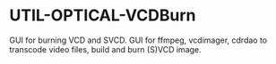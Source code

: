 # UTIL-OPTICAL-VCDBurn
GUI for burning VCD and SVCD. GUI for ffmpeg, vcdimager, cdrdao to transcode video files, build and burn (S)VCD image.
